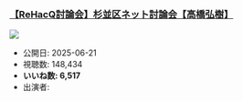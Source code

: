 ### [【ReHacQ討論会】杉並区ネット討論会【高橋弘樹】](https://www.youtube.com/watch?v=c3nbSj-qmMU)
[![](https://img.youtube.com/vi/c3nbSj-qmMU/sddefault.jpg)](https://www.youtube.com/watch?v=c3nbSj-qmMU)
-   公開日: 2025-06-21
-   視聴数: 148,434
-   **いいね数: 6,517**
-   出演者: 

